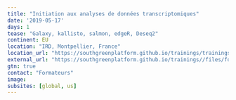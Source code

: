 ```yaml
---
title: "Initiation aux analyses de données transcriptomiques"
date: '2019-05-17'
days: 1
tease: "Galaxy, kallisto, salmon, edgeR, Deseq2"
continent: EU
location: "IRD, Montpellier, France"
location_url: "https://southgreenplatform.github.io/trainings/trainings2019/"
external_url: "https://southgreenplatform.github.io/trainings//files/formation-plateformeSG-2019.pdf#page=9"
gtn: true
contact: "Formateurs"
image: 
subsites: [global, us]
---
```

